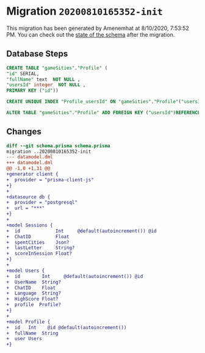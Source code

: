 # Migration `20200810165352-init`

This migration has been generated by Amenemhat at 8/10/2020, 7:53:52 PM.
You can check out the [state of the schema](./schema.prisma) after the migration.

## Database Steps

```sql
CREATE TABLE "gameSities"."Profile" (
"id" SERIAL,
"fullName" text  NOT NULL ,
"usersId" integer  NOT NULL ,
PRIMARY KEY ("id"))

CREATE UNIQUE INDEX "Profile_usersId" ON "gameSities"."Profile"("usersId")

ALTER TABLE "gameSities"."Profile" ADD FOREIGN KEY ("usersId")REFERENCES "gameSities"."Users"("id") ON DELETE CASCADE ON UPDATE CASCADE
```

## Changes

```diff
diff --git schema.prisma schema.prisma
migration ..20200810165352-init
--- datamodel.dml
+++ datamodel.dml
@@ -1,0 +1,31 @@
+generator client {
+  provider = "prisma-client-js"
+}
+
+datasource db {
+  provider = "postgresql"
+  url = "***"
+}
+
+model Sessions {
+  id             Int     @default(autoincrement()) @id
+  ChatID         Float
+  spentCities    Json?
+  lastLetter     String?
+  scoreInSession Float?
+}
+
+model Users {
+  id        Int     @default(autoincrement()) @id
+  UserName  String?
+  ChatID    Float
+  Language  String?
+  HighScore Float?
+  profile  Profile?
+}
+
+model Profile {
+  id   Int    @id @default(autoincrement())
+  fullName  String
+  user Users
+}
```



